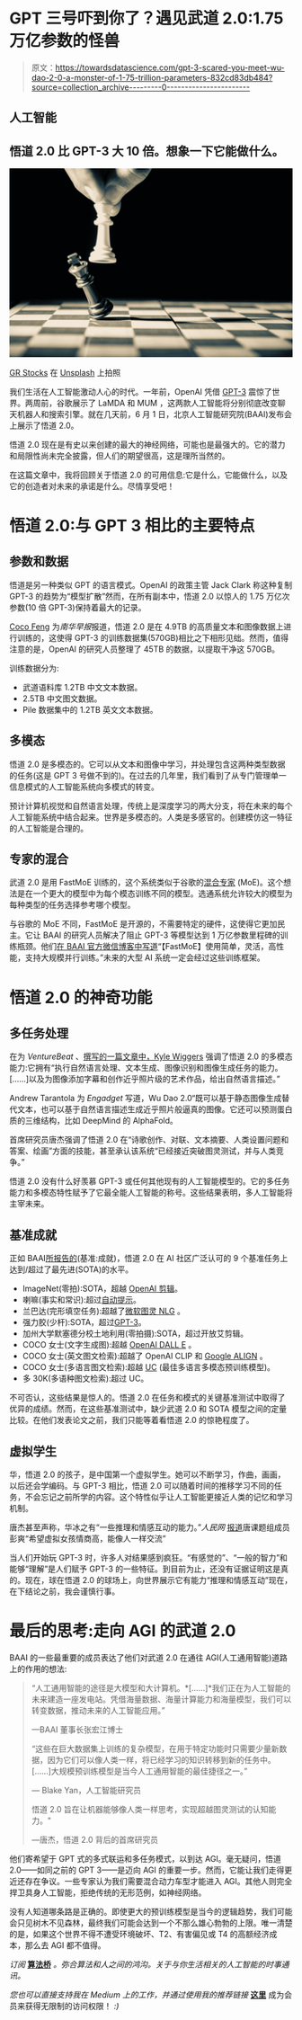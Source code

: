 # GPT 三号吓到你了？遇见武道 2.0:1.75 万亿参数的怪兽

> 原文：<https://towardsdatascience.com/gpt-3-scared-you-meet-wu-dao-2-0-a-monster-of-1-75-trillion-parameters-832cd83db484?source=collection_archive---------0----------------------->

## 人工智能

## 悟道 2.0 比 GPT-3 大 10 倍。想象一下它能做什么。

![](img/deeb53fa8868f31f0549adf73b648ba9.png)

[GR Stocks](https://unsplash.com/@grstocks?utm_source=medium&utm_medium=referral) 在 [Unsplash](https://unsplash.com?utm_source=medium&utm_medium=referral) 上拍照

我们生活在人工智能激动人心的时代。一年前，OpenAI 凭借 [GPT-3](/gpt-3-a-complete-overview-190232eb25fd) 震惊了世界。两周前，谷歌展示了 LaMDA 和 MUM ，这两款人工智能将分别彻底改变聊天机器人和搜索引擎。就在几天前，6 月 1 日，北京人工智能研究院(BAAI)发布会上展示了悟道 2.0。

悟道 2.0 现在是有史以来创建的最大的神经网络，可能也是最强大的。它的潜力和局限性尚未完全披露，但人们的期望很高，这是理所当然的。

在这篇文章中，我将回顾关于悟道 2.0 的可用信息:它是什么，它能做什么，以及它的创造者对未来的承诺是什么。尽情享受吧！

# 悟道 2.0:与 GPT 3 相比的主要特点

## 参数和数据

悟道是另一种类似 GPT 的语言模式。OpenAI 的政策主管 Jack Clark 称这种复制 GPT-3 的趋势为“模型扩散”然而，在所有副本中，悟道 2.0 以惊人的 1.75 万亿次参数(10 倍 GPT-3)保持着最大的记录。

[Coco Feng](https://www.scmp.com/tech/tech-war/article/3135764/us-china-tech-war-beijing-funded-ai-researchers-surpass-google-and) 为*南华早报*报道，悟道 2.0 是在 4.9TB 的高质量文本和图像数据上进行训练的，这使得 GPT-3 的训练数据集(570GB)相比之下相形见绌。然而，值得注意的是，OpenAI 的研究人员整理了 45TB 的数据，以提取干净这 570GB。

训练数据分为:

*   武道语料库 1.2TB 中文文本数据。
*   2.5TB 中文图文数据。
*   Pile 数据集中的 1.2TB 英文文本数据。

## 多模态

悟道 2.0 是多模态的。它可以从文本和图像中学习，并处理包含这两种类型数据的任务(这是 GPT 3 号做不到的)。在过去的几年里，我们看到了从专门管理单一信息模式的人工智能系统向多模式的转变。

预计计算机视觉和自然语言处理，传统上是深度学习的两大分支，将在未来的每个人工智能系统中结合起来。世界是多模态的。人类是多感官的。创建模仿这一特征的人工智能是合理的。

## 专家的混合

武道 2.0 是用 FastMoE 训练的，这个系统类似于谷歌的[混合专家](https://arxiv.org/pdf/2101.03961.pdf) (MoE)。这个想法是在一个更大的模型中为每个模态训练不同的模型。选通系统允许较大的模型为每种类型的任务选择参考哪个模型。

与谷歌的 MoE 不同，FastMoE 是开源的，不需要特定的硬件，这使得它更加民主。它让 BAAI 的研究人员解决了阻止 GPT-3 等模型达到 1 万亿参数里程碑的训练瓶颈。他们[在 BAAI 官方微信博客中写道](https://mp.weixin.qq.com/s/NJYINRt_uoKAIgxjNyu4Bw)“【FastMoE】使用简单，灵活，高性能，支持大规模并行训练。”未来的大型 AI 系统一定会经过这些训练框架。

# 悟道 2.0 的神奇功能

## 多任务处理

在为 *VentureBeat* 、[撰写的一篇文章中，Kyle Wiggers](https://venturebeat.com/2021/06/04/ai-weekly-chinas-massive-multimodal-model-highlights-ai-research-gap/) 强调了悟道 2.0 的多模态能力:它拥有“执行自然语言处理、文本生成、图像识别和图像生成任务的能力。[……]以及为图像添加字幕和创作近乎照片级的艺术作品，给出自然语言描述。”

Andrew Tarantola 为 *Engadget* 写道，Wu Dao 2.0“既可以基于静态图像生成替代文本，也可以基于自然语言描述生成近乎照片般逼真的图像。它还可以预测蛋白质的三维结构，比如 DeepMind 的 AlphaFold。

首席研究员唐杰强调了悟道 2.0 在“诗歌创作、对联、文本摘要、人类设置问题和答案、绘画”方面的技能，甚至承认该系统“已经接近突破图灵测试，并与人类竞争。”

悟道 2.0 没有什么好羡慕 GPT-3 或任何其他现有的人工智能模型的。它的多任务能力和多模态特性赋予了它最全能人工智能的称号。这些结果表明，多人工智能将主宰未来。

## 基准成就

正如 BAAI[所报告的](https://mp.weixin.qq.com/s/NJYINRt_uoKAIgxjNyu4Bw)(基准:成就)，悟道 2.0 在 AI 社区广泛认可的 9 个基准任务上达到/超过了最先进(SOTA)的水平。

*   ImageNet(零拍):SOTA，超越 [OpenAI 剪辑](https://openai.com/blog/clip/)。
*   喇嘛(事实和常识):超过[自动提示](https://arxiv.org/abs/2010.15980)。
*   兰巴达(完形填空任务):超越了[微软图灵 NLG](https://www.microsoft.com/en-us/research/blog/turing-nlg-a-17-billion-parameter-language-model-by-microsoft/) 。
*   强力胶(少杆):SOTA，超过[GPT-3](https://arxiv.org/abs/2005.14165)。
*   加州大学默塞德分校土地利用(零拍摄):SOTA，超过开放艾剪辑。
*   COCO 女士(文字生成图):超越 [OpenAI DALL E](https://openai.com/blog/dall-e/) 。
*   COCO 女士(英文图文检索):超越了 OpenAI CLIP 和 [Google ALIGN](https://ai.googleblog.com/2021/05/align-scaling-up-visual-and-vision.html) 。
*   COCO 女士(多语言图文检索):超越 [UC](https://arxiv.org/pdf/2104.00332.pdf) (最佳多语言多模态预训练模型)。
*   多 30K(多语种图文检索):超过 UC。

不可否认，这些结果是惊人的。悟道 2.0 在任务和模式的关键基准测试中取得了优异的成绩。然而，在这些基准测试中，缺少武道 2.0 和 SOTA 模型之间的定量比较。在他们发表论文之前，我们只能等着看悟道 2.0 的惊艳程度了。

## 虚拟学生

华，悟道 2.0 的孩子，是中国第一个虚拟学生。她可以不断学习，作曲，画画，以后还会学编码。与 GPT-3 相比，悟道 2.0 可以随着时间的推移学习不同的任务，不会忘记之前所学的内容。这个特性似乎让人工智能更接近人类的记忆和学习机制。

唐杰甚至声称，华冰之有“一些推理和情感互动的能力。”*人民网* [报道](http://en.people.cn/n3/2021/0604/c90000-9857985.html)唐课题组成员彭爽“希望虚拟女孩情商高，能像人一样交流”

当人们开始玩 GPT-3 时，许多人对结果感到疯狂。“有感觉的”、“一般的智力”和能够“理解”是人们赋予 GPT-3 的一些特征。到目前为止，还没有证据证明这是真的。现在，球在悟道 2.0 的球场上，向世界展示它有能力“推理和情感互动”现在，在下结论之前，我会谨慎行事。

# 最后的思考:走向 AGI 的武道 2.0

BAAI 的一些最重要的成员表达了他们对武道 2.0 在通往 AGI(人工通用智能)道路上的作用的想法:

> “人工通用智能的途径是大模型和大计算机。*[……]*我们正在为人工智能的未来建造一座发电站。凭借海量数据、海量计算能力和海量模型，我们可以转变数据，推动未来的人工智能应用。”
> 
> —BAAI 董事长张宏江博士
> 
> “这些在巨大数据集上训练的复杂模型，在用于特定功能时只需要少量新数据，因为它们可以像人类一样，将已经学习的知识转移到新的任务中。[……]大规模预训练模型是当今人工通用智能的最佳捷径之一。”
> 
> — Blake Yan，人工智能研究员
> 
> 悟道 2.0 旨在让机器能够像人类一样思考，实现超越图灵测试的认知能力。"
> 
> —唐杰，悟道 2.0 背后的首席研究员

他们寄希望于 GPT 式的多式联运和多任务模式，以到达 AGI。毫无疑问，悟道 2.0——如同之前的 GPT 3——是迈向 AGI 的重要一步。然而，它能让我们走得更近还存在争议。一些专家认为我们需要混合动力车型才能进入 AGI。其他人则完全捍卫具身人工智能，拒绝传统的无形范例，如神经网络。

没有人知道哪条路是正确的。即使更大的预训练模型是当今的逻辑趋势，我们可能会只见树木不见森林，最终我们可能会达到一个不那么雄心勃勃的上限。唯一清楚的是，如果这个世界不得不遭受环境破坏、T2、有害偏见或 T4 的高额经济成本，那么去 AGI 都不值得。

*订阅* [**算法桥**](https://thealgorithmicbridge.substack.com/) *。弥合算法和人之间的鸿沟。关于与你生活相关的人工智能的时事通讯。*

*您也可以直接支持我在 Medium 上的工作，并通过使用我的推荐链接* [**这里**](https://albertoromgar.medium.com/membership) 成为会员来获得无限制的访问权限！ *:)*
